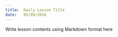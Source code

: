 ```yaml
---
title:  Daily Lesson Title
date:   05/09/2016
---
```


Write lesson contents using Markdown format here